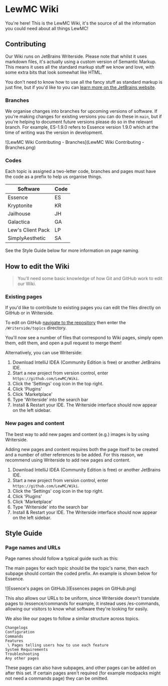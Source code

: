 # LewMC Wiki

You're here! This is the LewMC Wiki, it's the source of all the information you could need about all things LewMC!

## Contributing
Our Wiki runs on JetBrains Writerside.
Please note that whilst it uses markdown files, it's actually using a custom version of Semantic Markup.
This means it uses all the standard markup stuff we know and love, with some extra bits that look somewhat like HTML. 

You don't need to know how to use all the fancy stuff as standard markup is just fine, but if you'd like to
you can [learn more on the JetBrains website](https://www.jetbrains.com/help/writerside/markup-reference.html).

### Branches
We organise changes into branches for upcoming versions of software.
If you're making changes for existing versions you can do these in `main`, but if you're helping to document future versions please do so in the relevant branch.
For example, ES-1.9.0 refers to Essence version 1.9.0 which at the time of writing was the version in development.

![LewMC Wiki Contributing - Branches](LewMC Wiki Contributing - Branches.png)

### Codes
Each topic is assigned a two-letter code, branches and pages must have the code as a prefix to help us organise things.

| Software          | Code |
|-------------------|------|
| Essence           | ES   |
| Kryptonite        | KR   |
| Jailhouse         | JH   |
| Galactica         | GA   |
| Lew's Client Pack | LP   |
| SimplyAesthetic   | SA   |

See the Style Guide below for more information on page naming.

## How to edit the Wiki
> You'll need some basic knowledge of how Git and GitHub work to edit our Wiki.

### Existing pages
If you'd like to contribute to existing pages you can edit the files directly on GitHub or in Writerside.

To edit on GitHub [navigate to the repository](https://github.com/LewMC/Wiki) then enter the `/Writerside/topics` directory.

You'll now see a number of files that correspond to Wiki pages, simply open them, edit them, and open a pull request to merge them!

Alternatively, you can use Writerside:

1. Download IntelliJ IDEA (Community Edition is free) or another JetBrains IDE.
2. Start a new project from version control, enter `https://github.com/LewMC/Wiki`.
3. Click the 'Settings' cog icon in the top right.
4. Click 'Plugins'
5. Click 'Marketplace'
6. Type 'Writerside' into the search bar
7. Install & Restart your IDE. The Writerside interface should now appear on the left sidebar.

### New pages and content
The best way to add new pages and content (e.g.) images is by using Writerside.

Adding new pages and content requires both the page itself to be created and a number of other references to be added. For this reason, we recommend using Writerside to add new pages and content.

1. Download IntelliJ IDEA (Community Edition is free) or another JetBrains IDE.
2. Start a new project from version control, enter `https://github.com/LewMC/Wiki`.
3. Click the 'Settings' cog icon in the top right.
4. Click 'Plugins'
5. Click 'Marketplace'
6. Type 'Writerside' into the search bar
7. Install & Restart your IDE. The Writerside interface should now appear on the left sidebar.

## Style Guide
### Page names and URLs
Page names should follow a typical guide such as this:

The main pages for each topic should be the topic's name, then each subpage should contain the coded prefix. An example is shown below for Essence.

![Essence's pages on GitHub.](Essences pages on GitHub.png)

This also allows our URLs to be uniform, since Writerside doesn't translate pages to /essence/commands for example, it instead uses /es-commands, allowing our visitors to know what software they're looking for easily.

We also like our pages to follow a similar structure across topics.

```
Changelogs
Configuration
Commands
Features
 \ Pages telling users how to use each feature
System Requirements
Troubleshooting
Any other pages
```

These pages can also have subpages, and other pages can be added on after this set.
If certain pages aren't required (for example modpacks might not need a commands page) they can be omitted.